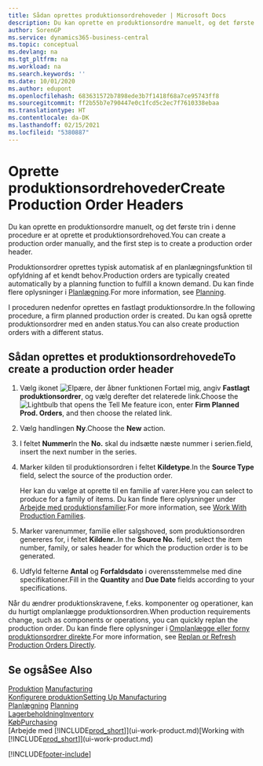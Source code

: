 ```yaml
---
title: Sådan oprettes produktionsordrehoveder | Microsoft Docs
description: Du kan oprette en produktionsordre manuelt, og det første trin i denne procedure er at oprette et produktionsordrehoved.
author: SorenGP
ms.service: dynamics365-business-central
ms.topic: conceptual
ms.devlang: na
ms.tgt_pltfrm: na
ms.workload: na
ms.search.keywords: ''
ms.date: 10/01/2020
ms.author: edupont
ms.openlocfilehash: 683631572b7898ede3b7f1418f68a7ce95743ff8
ms.sourcegitcommit: ff2b55b7e790447e0c1fcd5c2ec7f7610338ebaa
ms.translationtype: HT
ms.contentlocale: da-DK
ms.lasthandoff: 02/15/2021
ms.locfileid: "5380887"
---
```

# <a name="create-production-order-headers"></a><span data-ttu-id="5e635-103">Oprette produktionsordrehoveder</span><span class="sxs-lookup"><span data-stu-id="5e635-103">Create Production Order Headers</span></span>
<span data-ttu-id="5e635-104">Du kan oprette en produktionsordre manuelt, og det første trin i denne procedure er at oprette et produktionsordrehoved.</span><span class="sxs-lookup"><span data-stu-id="5e635-104">You can create a production order manually, and the first step is to create a production order header.</span></span>

<span data-ttu-id="5e635-105">Produktionsordrer oprettes typisk automatisk af en planlægningsfunktion til opfyldning af et kendt behov.</span><span class="sxs-lookup"><span data-stu-id="5e635-105">Production orders are typically created automatically by a planning function to fulfill a known demand.</span></span> <span data-ttu-id="5e635-106">Du kan finde flere oplysninger i [Planlægning](production-planning.md).</span><span class="sxs-lookup"><span data-stu-id="5e635-106">For more information, see [Planning](production-planning.md).</span></span>   

<span data-ttu-id="5e635-107">I proceduren nedenfor oprettes en fastlagt produktionsordre.</span><span class="sxs-lookup"><span data-stu-id="5e635-107">In the following procedure, a firm planned production order is created.</span></span> <span data-ttu-id="5e635-108">Du kan også oprette produktionsordrer med en anden status.</span><span class="sxs-lookup"><span data-stu-id="5e635-108">You can also create production orders with a different status.</span></span>  

## <a name="to-create-a-production-order-header"></a><span data-ttu-id="5e635-109">Sådan oprettes et produktionsordrehovede</span><span class="sxs-lookup"><span data-stu-id="5e635-109">To create a production order header</span></span>  
1.  <span data-ttu-id="5e635-110">Vælg ikonet ![Elpære, der åbner funktionen Fortæl mig](media/ui-search/search_small.png "Fortæl mig, hvad du vil foretage dig"), angiv **Fastlagt produktionsordrer**, og vælg derefter det relaterede link.</span><span class="sxs-lookup"><span data-stu-id="5e635-110">Choose the ![Lightbulb that opens the Tell Me feature](media/ui-search/search_small.png "Tell me what you want to do") icon, enter **Firm Planned Prod. Orders**, and then choose the related link.</span></span>  
2.  <span data-ttu-id="5e635-111">Vælg handlingen **Ny**.</span><span class="sxs-lookup"><span data-stu-id="5e635-111">Choose the **New** action.</span></span>  
3.  <span data-ttu-id="5e635-112">I feltet **Nummer**</span><span class="sxs-lookup"><span data-stu-id="5e635-112">In the **No.**</span></span> <span data-ttu-id="5e635-113">skal du indsætte næste nummer i serien.</span><span class="sxs-lookup"><span data-stu-id="5e635-113">field, insert the next number in the series.</span></span>  
4.  <span data-ttu-id="5e635-114">Marker kilden til produktionsordren i feltet **Kildetype**.</span><span class="sxs-lookup"><span data-stu-id="5e635-114">In the **Source Type** field, select the source of the production order.</span></span>

    <span data-ttu-id="5e635-115">Her kan du vælge at oprette til en familie af varer.</span><span class="sxs-lookup"><span data-stu-id="5e635-115">Here you can select to produce for a family of items.</span></span> <span data-ttu-id="5e635-116">Du kan finde flere oplysninger under [Arbejde med produktionsfamilier](production-how-work-family.md).</span><span class="sxs-lookup"><span data-stu-id="5e635-116">For more information, see [Work With Production Families](production-how-work-family.md).</span></span>
5.  <span data-ttu-id="5e635-117">Marker varenummer, familie eller salgshoved, som produktionsordren genereres for, i feltet **Kildenr.**.</span><span class="sxs-lookup"><span data-stu-id="5e635-117">In the **Source No.** field, select the item number, family, or sales header for which the production order is to be generated.</span></span>  
6.  <span data-ttu-id="5e635-118">Udfyld felterne **Antal** og **Forfaldsdato** i overensstemmelse med dine specifikationer.</span><span class="sxs-lookup"><span data-stu-id="5e635-118">Fill in the **Quantity** and **Due Date** fields according to your specifications.</span></span>  

<span data-ttu-id="5e635-119">Når du ændrer produktionskravene, f.eks. komponenter og operationer, kan du hurtigt omplanlægge produktionsordren.</span><span class="sxs-lookup"><span data-stu-id="5e635-119">When production requirements change, such as components or operations, you can quickly replan the production order.</span></span> <span data-ttu-id="5e635-120">Du kan finde flere oplysninger i [Omplanlægge eller forny produktionsordrer direkte](production-how-to-replan-refresh-production-orders.md).</span><span class="sxs-lookup"><span data-stu-id="5e635-120">For more information, see [Replan or Refresh Production Orders Directly](production-how-to-replan-refresh-production-orders.md).</span></span> 

## <a name="see-also"></a><span data-ttu-id="5e635-121">Se også</span><span class="sxs-lookup"><span data-stu-id="5e635-121">See Also</span></span>  
<span data-ttu-id="5e635-122">[Produktion](production-manage-manufacturing.md)  </span><span class="sxs-lookup"><span data-stu-id="5e635-122">[Manufacturing](production-manage-manufacturing.md)  </span></span>  
[<span data-ttu-id="5e635-123">Konfigurere produktion</span><span class="sxs-lookup"><span data-stu-id="5e635-123">Setting Up Manufacturing</span></span>](production-configure-production-processes.md)  
<span data-ttu-id="5e635-124">[Planlægning](production-planning.md)    </span><span class="sxs-lookup"><span data-stu-id="5e635-124">[Planning](production-planning.md)    </span></span>  
[<span data-ttu-id="5e635-125">Lagerbeholdning</span><span class="sxs-lookup"><span data-stu-id="5e635-125">Inventory</span></span>](inventory-manage-inventory.md)  
[<span data-ttu-id="5e635-126">Køb</span><span class="sxs-lookup"><span data-stu-id="5e635-126">Purchasing</span></span>](purchasing-manage-purchasing.md)  
<span data-ttu-id="5e635-127">[Arbejde med [!INCLUDE[prod_short](includes/prod_short.md)]](ui-work-product.md)</span><span class="sxs-lookup"><span data-stu-id="5e635-127">[Working with [!INCLUDE[prod_short](includes/prod_short.md)]](ui-work-product.md)</span></span>


[!INCLUDE[footer-include](includes/footer-banner.md)]